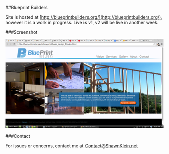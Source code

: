 
##Blueprint Builders

Site is hosted at [http://blueprintbuilders.org/](http://blueprintbuilders.org/), however it is a work in progress. Live is v1, v2 will be live in another week.

###Screenshot

![Landing Page](https://raw.githubusercontent.com/Carpk/blueprint/master/images/screenshot.png)

###Contact

For issues or concerns, contact me at Contact@ShawnKlein.net
